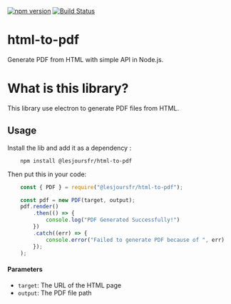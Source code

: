 [![npm version](https://badge.fury.io/js/@lesjoursfr%2Fhtml-to-pdf.svg)](https://badge.fury.io/js/@lesjoursfr%2Fhtml-to-pdf)
[![Build Status](https://travis-ci.org/lesjoursfr/html-to-pdf.svg?branch=master)](https://travis-ci.org/lesjoursfr/html-to-pdf)

html-to-pdf
================
Generate PDF from HTML with simple API in Node.js.

# What is this library?

This library use electron to generate PDF files from HTML.



## Usage

Install the lib and add it as a dependency :

```
    npm install @lesjoursfr/html-to-pdf
```

Then put this in your code:

```javascript
    const { PDF } = require("@lesjoursfr/html-to-pdf");

    const pdf = new PDF(target, output);
    pdf.render()
        .then(() => {
            console.log("PDF Generated Successfully!")
        })
        .catch((err) => {
            console.error("Failed to generate PDF because of ", err)
        });
    );
```

#### Parameters

- `target`:
    The URL of the HTML page
- `output`:
    The PDF file path

